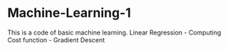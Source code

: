 # Machine-Learning-1
This is a code of basic machine learning. Linear Regression - Computing Cost function - Gradient Descent
